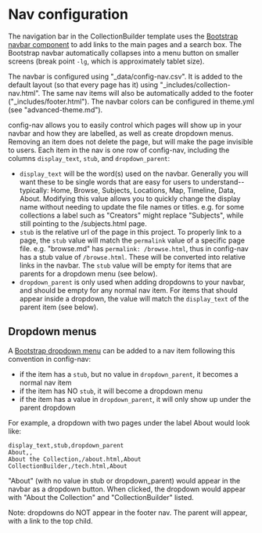 # Nav configuration

The navigation bar in the CollectionBuilder template uses the [Bootstrap navbar component](https://getbootstrap.com/docs/4.4/components/navbar/) to add links to the main pages and a search box. 
The Bootstrap navbar automatically collapses into a menu button on smaller screens (break point `-lg`, which is approximately tablet size). 

The navbar is configured using "_data/config-nav.csv". 
It is added to the default layout (so that every page has it) using "_includes/collection-nav.html". 
The same nav items will also be automatically added to the footer ("_includes/footer.html").
The navbar colors can be configured in theme.yml (see "advanced-theme.md").

config-nav allows you to easily control which pages will show up in your navbar and how they are labelled, as well as create dropdown menus.
Removing an item does not delete the page, but will make the page invisible to users.
Each item in the nav is one row of config-nav, including the columns `display_text`, `stub`, and `dropdown_parent`: 

- `display_text` will be the word(s) used on the navbar. Generally you will want these to be single words that are easy for users to understand--typically: Home, Browse, Subjects, Locations, Map, Timeline, Data, About. Modifying this value allows you to quickly change the display name without needing to update the file names or titles. e.g. for some collections a label such as "Creators" might replace "Subjects", while still pointing to the /subjects.html page.
- `stub` is the relative url of the page in this project. To properly link to a page, the `stub` value will match the `permalink` value of a specific page file. e.g. "browse.md" has `permalink: /browse.html`, thus in config-nav has a stub value of `/browse.html`. These will be converted into relative links in the navbar. The `stub` value will be empty for items that are parents for a dropdown menu (see below).
- `dropdown_parent` is only used when adding dropdowns to your navbar, and should be empty for any normal nav item. For items that should appear inside a dropdown, the value will match the `display_text` of the parent item (see below).

## Dropdown menus

A [Bootstrap dropdown menu](https://getbootstrap.com/docs/4.4/components/dropdowns/) can be added to a nav item following this convention in config-nav:

- if the item has a `stub`, but no value in `dropdown_parent`, it becomes a normal nav item
- if the item has NO `stub`, it will become a dropdown menu
- if the item has a value in `dropdown_parent`, it will only show up under the parent dropdown

For example, a dropdown with two pages under the label About would look like:

```
display_text,stub,dropdown_parent
About,,
About the Collection,/about.html,About
CollectionBuilder,/tech.html,About
```

"About" (with no value in stub or dropdown_parent) would appear in the navbar as a dropdown button. 
When clicked, the dropdown would appear with "About the Collection" and "CollectionBuilder" listed.

Note: dropdowns do NOT appear in the footer nav. The parent will appear, with a link to the top child. 
